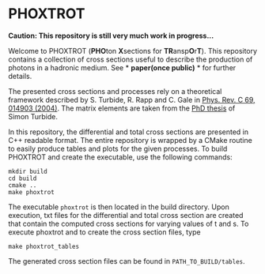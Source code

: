 # PHOXTROT

**Caution: This repository is still very much work in progress...**

Welcome to PHOXTROT (**PHO**ton **X**sections for **TR**ansp**O**r**T**).
This repository contains a collection of cross sections useful to describe the
production of photons in a hadronic medium. See * **paper(once public)** * for
further details.

The presented cross sections and processes rely on a theoretical framework
described by S. Turbide, R. Rapp and C. Gale in [
Phys. Rev. C 69, 014903 (2004)](https://arxiv.org/pdf/hep-ph/0308085.pdf).
The matrix elements are taken from the
[PhD thesis](http://digitool.library.mcgill.ca/R/?func=dbin-jump-full&object_id=102221&local_base=GEN01-MCG02)
of Simon Turbide.

In this repository, the differential and total cross sections are presented in
C++ readable format. The entire repository is wrapped by a CMake routine to
easily produce tables and plots for the given processes. To build PHOXTROT and
create the executable, use the following commands:

    mkdir build
    cd build
    cmake ..
    make phoxtrot

The executable `phoxtrot` is then located in the build directory. Upon execution, txt files for the differential and total cross section are created that contain the computed cross sections for varying values of t and s. To execute phoxtrot and to create the cross section files, type

    make phoxtrot_tables

The generated cross section files can be found in `PATH_TO_BUILD/tables`.
